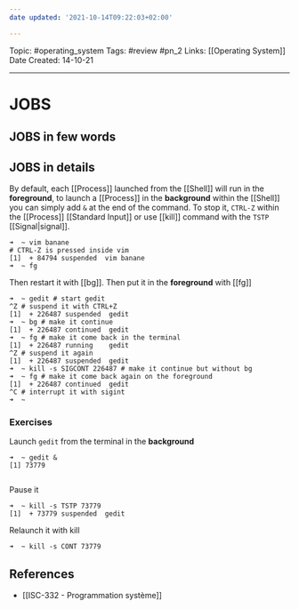 ```yaml
---
date updated: '2021-10-14T09:22:03+02:00'

---
```


Topic: #operating_system
Tags: #review #pn_2
Links: [[Operating System]]
Date Created: 14-10-21

---

# JOBS

## JOBS in few words

## JOBS in details

By default, each [[Process]] launched from the [[Shell]] will run in the **foreground**, to launch a [[Process]] in the **background** within the [[Shell]] you can simply add `&` at the end of the command.
To stop it, `CTRL-Z` within the [[Process]] [[Standard Input]] or use [[kill]] command with the `TSTP` [[Signal|signal]].

```shell
➜  ~ vim banane 
# CTRL-Z is pressed inside vim
[1]  + 84794 suspended  vim banane
➜  ~ fg   
```

Then restart it with [[bg]].
Then put it in the **foreground** with [[fg]]

```shell
➜  ~ gedit # start gedit
^Z # suspend it with CTRL+Z
[1]  + 226487 suspended  gedit
➜  ~ bg # make it continue
[1]  + 226487 continued  gedit
➜  ~ fg # make it come back in the terminal
[1]  + 226487 running    gedit
^Z # suspend it again
[1]  + 226487 suspended  gedit
➜  ~ kill -s SIGCONT 226487 # make it continue but without bg
➜  ~ fg # make it come back again on the foreground
[1]  + 226487 continued  gedit
^C # interrupt it with sigint 
➜  ~ 
```

### Exercises

Launch `gedit` from the terminal in the **background**

```shell
➜  ~ gedit &
[1] 73779
                                                    
```

Pause it

```shell
➜  ~ kill -s TSTP 73779
[1]  + 73779 suspended  gedit   
```

Relaunch it with kill

```shell
➜  ~ kill -s CONT 73779
```

## References


- [[ISC-332 - Programmation système]]

